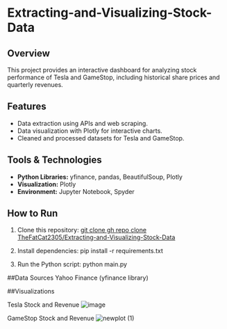 # Extracting-and-Visualizing-Stock-Data

## Overview
This project provides an interactive dashboard for analyzing stock performance of Tesla and GameStop, including historical share prices and quarterly revenues.

## Features
- Data extraction using APIs and web scraping.
- Data visualization with Plotly for interactive charts.
- Cleaned and processed datasets for Tesla and GameStop.

## Tools & Technologies
- **Python Libraries:** yfinance, pandas, BeautifulSoup, Plotly
- **Visualization:** Plotly
- **Environment:** Jupyter Notebook, Spyder

## How to Run
1. Clone this repository:
   [git clone gh repo clone TheFatCat2305/Extracting-and-Visualizing-Stock-Data](https://github.com/TheFatCat2305/Extracting-and-Visualizing-Stock-Data.git)
   
2. Install dependencies:
pip install -r requirements.txt

3. Run the Python script:
python main.py

##Data Sources
Yahoo Finance (yfinance library)

##Visualizations


Tesla Stock and Revenue
![image](https://github.com/user-attachments/assets/d63c5ada-2b11-4757-b8f2-c9fa1bbffb4a)


GameStop Stock and Revenue
![newplot (1)](https://github.com/user-attachments/assets/682b4831-96f5-42df-9841-ac3d99b14e43)


